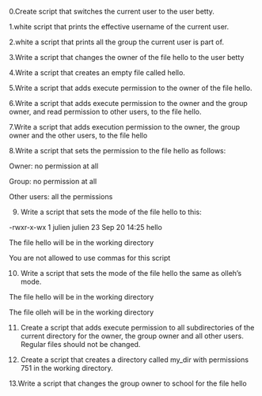 0.Create script that switches the current user to the user betty.

1.white script that prints the effective username of the current user.

2.white a script that prints all the group the current user is part of.

3.Write a script that changes the owner of the file hello to the user betty

4.Write a script that creates an empty file called hello.

5.Write a script that adds execute permission to the owner of the file hello.

6.Write a script that adds execute permission to the owner and the group owner, and read permission to other users, to the file hello.

7.Write a script that adds execution permission to the owner, the group owner and the other users, to the file hello

8.Write a script that sets the permission to the file hello as follows:



Owner: no permission at all

Group: no permission at all

Other users: all the permissions

9. Write a script that sets the mode of the file hello to this:



-rwxr-x-wx 1 julien julien 23 Sep 20 14:25 hello

The file hello will be in the working directory

You are not allowed to use commas for this script


10. Write a script that sets the mode of the file hello the same as olleh’s mode.



The file hello will be in the working directory

The file olleh will be in the working directory


11. Create a script that adds execute permission to all subdirectories of the current directory for the owner, the group owner and all other users. Regular files should not be changed.

12. Create a script that creates a directory called my_dir with permissions 751 in the working directory.

13.Write a script that changes the group owner to school for the file hello